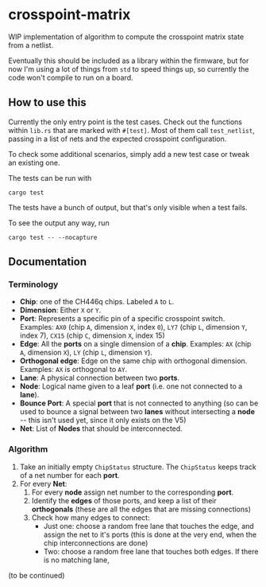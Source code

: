 # crosspoint-matrix

WIP implementation of algorithm to compute the crosspoint matrix state from a netlist.

Eventually this should be included as a library within the firmware, but for now I'm using a lot of things from `std` to speed things up, so currently the code won't compile to run on a board.

## How to use this

Currently the only entry point is the test cases. Check out the functions within `lib.rs` that are marked with `#[test]`.
Most of them call `test_netlist`, passing in a list of nets and the expected crosspoint configuration.

To check some additional scenarios, simply add a new test case or tweak an existing one.

The tests can be run with
```
cargo test
```

The tests have a bunch of output, but that's only visible when a test fails.

To see the output any way, run
```
cargo test -- --nocapture
```

## Documentation

### Terminology

- **Chip**: one of the CH446q chips. Labeled `A` to `L`.
- **Dimension**: Either `X` or `Y`.
- **Port**: Represents a specific pin of a specific crosspoint switch. Examples: `AX0` (chip `A`, dimension `X`, index `0`), `LY7` (chip `L`, dimension `Y`, index 7), `CX15` (chip `C`, dimension `X`, index 15)
- **Edge**: All the **ports** on a single dimension of a **chip**. Examples: `AX` (chip `A`, dimension `X`), `LY` (chip `L`, dimension `Y`).
- **Orthogonal edge**: Edge on the same chip with orthogonal dimension. Examples: `AX` is orthogonal to `AY`.
- **Lane**: A physical connection between two **ports**.
- **Node**: Logical name given to a leaf **port** (i.e. one not connected to a **lane**).
- **Bounce Port**: A special **port** that is not connected to anything (so can be used to bounce a signal between two **lanes** without intersecting a **node** -- this isn't used yet, since it only exists on the V5)
- **Net**: List of **Nodes** that should be interconnected.

### Algorithm

1. Take an initially empty `ChipStatus` structure. The `ChipStatus` keeps track of a net number for each **port**.
2. For every **Net**:
   1. For every **node** assign net number to the corresponding **port**.
   2. Identify the **edges** of those ports, and keep a list of their **orthogonals** (these are all the edges that are missing connections)
   3. Check how many edges to connect:
      - Just one: choose a random free lane that touches the edge, and assign the net to it's ports (this is done at the very end, when the chip interconnections are done)
      - Two: choose a random free lane that touches both edges. If there is no matching lane, 

(to be continued)
